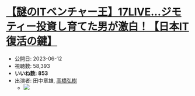 # [【謎のITベンチャー王】17LIVE…ジモティー投資し育てた男が激白！【日本IT復活の鍵】](https://www.youtube.com/watch?v=cq6ZCwPtI-w)
-   公開日: 2023-06-12
-   視聴数: 58,393
-   **いいね数: 853**
-   出演者: 田中章雄, [高橋弘樹](/rehacq_fan/people/高橋弘樹 "wikilink")
    - [![](https://img.youtube.com/vi/cq6ZCwPtI-w/hqdefault.jpg)](https://www.youtube.com/watch?v=cq6ZCwPtI-w)
